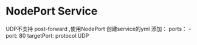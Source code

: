 # NodePort Service
UDP不支持 post-forward ,使用NodePort
创建service的yml
添加：
ports：
-port: 80
 targetPort:
 protocol:UDP